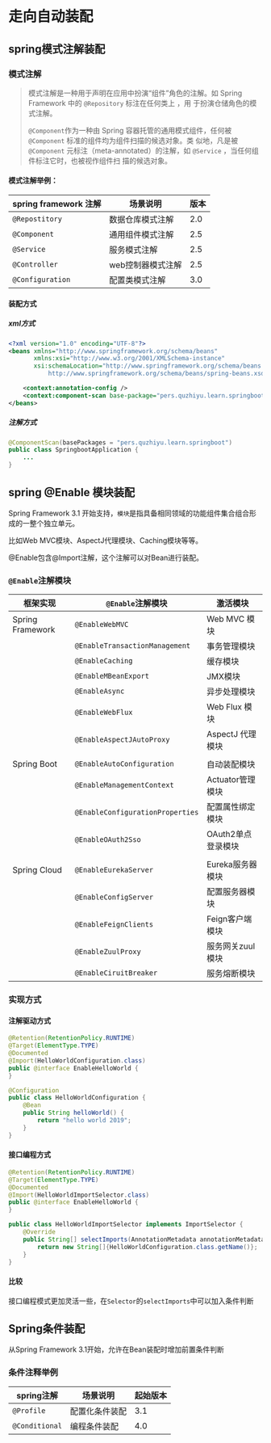# 走向自动装配

## spring模式注解装配

### 模式注解

>模式注解是一种用于声明在应用中扮演“组件”角色的注解。如 Spring Framework 中的 `@Repository` 标注在任何类上 ，用 于扮演仓储角色的模式注解。
>
>`@Component`作为一种由 Spring 容器托管的通用模式组件，任何被 `@Component` 标准的组件均为组件扫描的候选对象。类 似地，凡是被 `@Component` 元标注（meta-annotated）的注解，如 `@Service` ，当任何组件标注它时，也被视作组件扫 描的候选对象。

#### 模式注解举例：

| spring framework 注解 | 场景说明          | 版本 |
| --------------------- | ----------------- | ---- |
| `@Repostitory`        | 数据仓库模式注解  | 2.0  |
| `@Component`          | 通用组件模式注解  | 2.5  |
| `@Service`            | 服务模式注解      | 2.5  |
| `@Controller`         | web控制器模式注解 | 2.5  |
| `@Configuration`      | 配置类模式注解    | 3.0  |



#### 装配方式

##### xml方式

```xml
<?xml version="1.0" encoding="UTF-8"?>
<beans xmlns="http://www.springframework.org/schema/beans"
       xmlns:xsi="http://www.w3.org/2001/XMLSchema-instance"
       xsi:schemaLocation="http://www.springframework.org/schema/beans
           http://www.springframework.org/schema/beans/spring-beans.xsd">

	<context:annotation-config />
    <context:component-scan base-package="pers.quzhiyu.learn.springboot" />
</beans>
```

##### 注解方式

```java
@ComponentScan(basePackages = "pers.quzhiyu.learn.springboot")
public class SpringbootApplication {
    ...
}
```

## spring @Enable 模块装配

Spring Framework 3.1 开始支持，`模块`是指具备相同领域的功能组件集合组合形成的一整个独立单元。

比如Web MVC模块、AspectJ代理模块、Caching模块等等。

@Enable包含@Import注解，这个注解可以对Bean进行装配。

### `@Enable`注解模块

| 框架实现         | `@Enable`注解模块                | 激活模块           |
| ---------------- | -------------------------------- | ------------------ |
| Spring Framework | `@EnableWebMVC`                  | Web MVC 模块       |
|                  | `@EnableTransactionManagement`   | 事务管理模块       |
|                  | `@EnableCaching`                 | 缓存模块           |
|                  | `@EnableMBeanExport`             | JMX模块            |
|                  | `@EnableAsync`                   | 异步处理模块       |
|                  | `@EnableWebFlux`                 | Web Flux 模块      |
|                  | `@EnableAspectJAutoProxy`        | AspectJ 代理模块   |
|                  |                                  |                    |
| Spring Boot      | `@EnableAutoConfiguration`       | 自动装配模块       |
|                  | `@EnableManagementContext`       | Actuator管理模块   |
|                  | `@EnableConfigurationProperties` | 配置属性绑定模块   |
|                  | `@EnableOAuth2Sso`               | OAuth2单点登录模块 |
|                  |                                  |                    |
| Spring Cloud     | `@EnableEurekaServer`            | Eureka服务器模块   |
|                  | `@EnableConfigServer`            | 配置服务器模块     |
|                  | `@EnableFeignClients`            | Feign客户端模块    |
|                  | `@EnableZuulProxy`               | 服务网关zuul模块   |
|                  | `@EnableCiruitBreaker`           | 服务熔断模块       |

### 实现方式

#### 注解驱动方式

```java
@Retention(RetentionPolicy.RUNTIME)
@Target(ElementType.TYPE)
@Documented
@Import(HelloWorldConfiguration.class)
public @interface EnableHelloWorld {
}
```

```java
@Configuration
public class HelloWorldConfiguration {
    @Bean
    public String helloWorld() {
        return "hello world 2019";
    }
}
```

#### 接口编程方式

```java
@Retention(RetentionPolicy.RUNTIME)
@Target(ElementType.TYPE)
@Documented
@Import(HelloWorldImportSelector.class)
public @interface EnableHelloWorld {
}
```

```java
public class HelloWorldImportSelector implements ImportSelector {
    @Override
    public String[] selectImports(AnnotationMetadata annotationMetadata) {
        return new String[]{HelloWorldConfiguration.class.getName()};
    }
}
```

#### 比较

接口编程模式更加灵活一些，在`Selector`的`selectImports`中可以加入条件判断



## Spring条件装配

从Spring Framework 3.1开始，允许在Bean装配时增加前置条件判断

### 条件注释举例



| spring注解     | 场景说明       | 起始版本 |
| -------------- | -------------- | -------- |
| `@Profile`     | 配置化条件装配 | 3.1      |
| `@Conditional` | 编程条件装配   | 4.0      |





